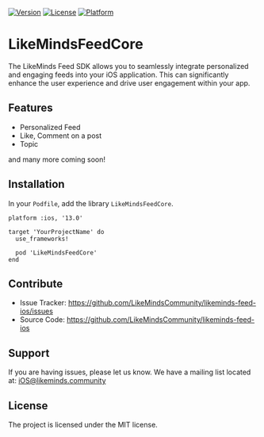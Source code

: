 [![Version](https://img.shields.io/cocoapods/v/LikeMindsFeedCore.svg?style=flat)](https://cocoapods.org/pods/LikeMindsFeedCore)
[![License](https://img.shields.io/cocoapods/l/LikeMindsFeedCore.svg?style=flat)](https://cocoapods.org/pods/LikeMindsFeedCore)
[![Platform](https://img.shields.io/cocoapods/p/LikeMindsFeedCore.svg?style=flat)](https://cocoapods.org/pods/LikeMindsFeedCore)

# LikeMindsFeedCore
The LikeMinds Feed SDK allows you to seamlessly integrate personalized and engaging feeds into your iOS application. This can significantly enhance the user experience and drive user engagement within your app. 

## Features
- Personalized Feed
- Like, Comment on a post
- Topic 

and many more coming soon!

## Installation

In your `Podfile`, add the library `LikeMindsFeedCore`.

```
platform :ios, '13.0'

target 'YourProjectName' do
  use_frameworks!

  pod 'LikeMindsFeedCore'
end
```

## Contribute
- Issue Tracker: https://github.com/LikeMindsCommunity/likeminds-feed-ios/issues
- Source Code: https://github.com/LikeMindsCommunity/likeminds-feed-ios

## Support

If you are having issues, please let us know.
We have a mailing list located at: [iOS@likeminds.community](mailto:iOS@likeminds.community)

## License
The project is licensed under the MIT license.